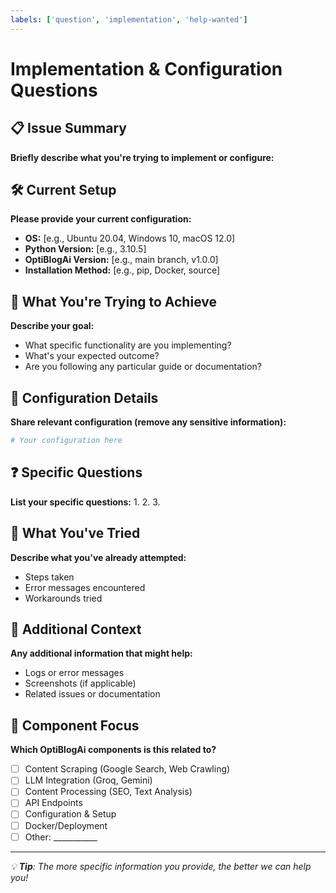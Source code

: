```yaml
---
labels: ['question', 'implementation', 'help-wanted']
---
```


# Implementation & Configuration Questions

## 📋 Issue Summary
**Briefly describe what you're trying to implement or configure:**

## 🛠️ Current Setup
**Please provide your current configuration:**
- **OS:** [e.g., Ubuntu 20.04, Windows 10, macOS 12.0]
- **Python Version:** [e.g., 3.10.5]
- **OptiBlogAi Version:** [e.g., main branch, v1.0.0]
- **Installation Method:** [e.g., pip, Docker, source]

## 🎯 What You're Trying to Achieve
**Describe your goal:**
- What specific functionality are you implementing?
- What's your expected outcome?
- Are you following any particular guide or documentation?

## 🔧 Configuration Details
**Share relevant configuration (remove any sensitive information):**
```yaml
# Your configuration here
```

## ❓ Specific Questions
**List your specific questions:**
1. 
2. 
3. 

## 🚫 What You've Tried
**Describe what you've already attempted:**
- Steps taken
- Error messages encountered
- Workarounds tried

## 📎 Additional Context
**Any additional information that might help:**
- Logs or error messages
- Screenshots (if applicable)
- Related issues or documentation

## 🎯 Component Focus
**Which OptiBlogAi components is this related to?**
- [ ] Content Scraping (Google Search, Web Crawling)
- [ ] LLM Integration (Groq, Gemini)
- [ ] Content Processing (SEO, Text Analysis)
- [ ] API Endpoints
- [ ] Configuration & Setup
- [ ] Docker/Deployment
- [ ] Other: ___________

---
*💡 **Tip**: The more specific information you provide, the better we can help you!*